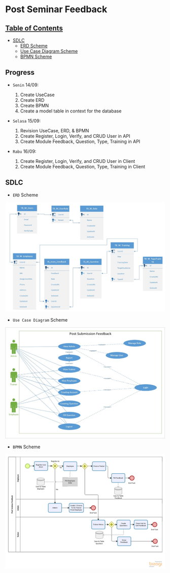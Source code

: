 # Post Seminar Feedback

## [Table of Contents](#)

- [SDLC](#sdlc)
    - [ERD Scheme](#ERD-Scheme)
    - [Use Case Diagram Scheme](#use-case-diagram-Scheme)
    - [BPMN Scheme](#bpmn-Scheme)

## Progress

- `Senin` 14/09:
    1. Create UseCase
    2. Create ERD
    3. Create BPMN
    4. Create a model table in context for the database

- `Selasa` 15/09:
    1. Revision UseCase, ERD, & BPMN
    2. Create Register, Login, Verify, and CRUD User in API
    3. Create Module Feedback, Question, Type, Training in API
    
- `Rabu` 16/09:
    1. Create Register, Login, Verify, and CRUD User in Client
    2. Create Module Feedback, Question, Type, Training in Client


## SDLC

- `ERD` Scheme

![picture](SDLC/ERD_PostSeminarFeedback.jpg)

- `Use Case Diagram` Scheme

![picture](SDLC/UCD_PostSeminarFeedback.jpg)

- `BPMN` Scheme

![picture](SDLC/BPMN_PostSeminarFeedback.png)
